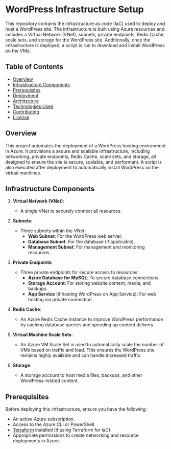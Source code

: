 # WordPress Infrastructure Setup

This repository contains the infrastructure as code (IaC) used to deploy and host a WordPress site. The infrastructure is built using Azure resources and includes a Virtual Network (VNet), subnets, private endpoints, Redis Cache, scale sets, and storage for the WordPress site. Additionally, once the infrastructure is deployed, a script is run to download and install WordPress on the VMs.

## Table of Contents
- [Overview](#overview)
- [Infrastructure Components](#infrastructure-components)
- [Prerequisites](#prerequisites)
- [Deployment](#deployment)
- [Architecture](#architecture)
- [Technologies Used](#technologies-used)
- [Contributing](#contributing)
- [License](#license)

## Overview

This project automates the deployment of a WordPress hosting environment in Azure. It provisions a secure and scalable infrastructure, including networking, private endpoints, Redis Cache, scale sets, and storage, all designed to ensure the site is secure, scalable, and performant. A script is also executed after deployment to automatically install WordPress on the virtual machines.

## Infrastructure Components

1. **Virtual Network (VNet)**: 
   - A single VNet to securely connect all resources.
   
2. **Subnets**: 
   - Three subnets within the VNet:
     - **Web Subnet**: For the WordPress web server.
     - **Database Subnet**: For the database (if applicable).
     - **Management Subnet**: For management and monitoring resources.
   
3. **Private Endpoints**: 
   - Three private endpoints for secure access to resources:
     - **Azure Database for MySQL**: To secure database connections.
     - **Storage Account**: For storing website content, media, and backups.
     - **App Service** (if hosting WordPress on App Service): For web hosting via private connection.

4. **Redis Cache**: 
   - An Azure Redis Cache instance to improve WordPress performance by caching database queries and speeding up content delivery.

5. **Virtual Machine Scale Sets**: 
   - An Azure VM Scale Set is used to automatically scale the number of VMs based on traffic and load. This ensures the WordPress site remains highly available and can handle increased traffic.

6. **Storage**: 
   - A storage account to host media files, backups, and other WordPress-related content.

## Prerequisites

Before deploying this infrastructure, ensure you have the following:

- An active Azure subscription.
- Access to the Azure CLI or PowerShell.
- [Terraform](https://www.terraform.io/) installed (if using Terraform for IaC).
- Appropriate permissions to create networking and resource deployments in Azure.

